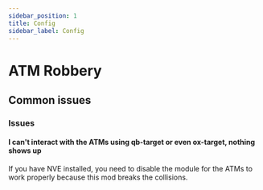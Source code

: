 ```yaml
---
sidebar_position: 1
title: Config
sidebar_label: Config
---
```


# ATM Robbery
## Common issues

### Issues

#### I can't interact with the ATMs using qb-target or even ox-target, nothing shows up

If you have NVE installed, you need to disable the module for the ATMs to work properly because this mod breaks the collisions.